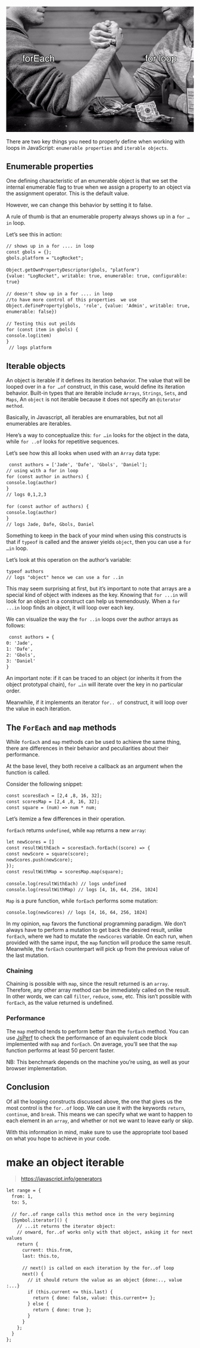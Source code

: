 ![](../../../../resource/loops.jpeg)

There are two key things you need to properly define when working with loops in JavaScript: `enumerable properties` and `iterable objects`.

## Enumerable properties

One defining characteristic of an enumerable object is that we set the internal enumerable flag to true when we assign a property to an object via the assignment operator. This is the default value.

However, we can change this behavior by setting it to false.

A rule of thumb is that an enumerable property always shows up in a `for … in` loop.

Let’s see this in action:

```
// shows up in a for .... in loop
const gbols = {};
gbols.platform = "LogRocket";

Object.getOwnPropertyDescriptor(gbols, "platform")
{value: "LogRocket", writable: true, enumerable: true, configurable: true}

// doesn't show up in a for .... in loop 
//to have more control of this properties  we use
Object.defineProperty(gbols, 'role', {value: 'Admin', writable: true, enumerable: false})

// Testing this out yeilds
for (const item in gbols) {
console.log(item)
}
 // logs platform
```

## Iterable objects

An object is iterable if it defines its iteration behavior. The value that will be looped over in a `for …of` construct, in this case, would define its iteration behavior. Built-in types that are iterable include `Arrays`, `Strings`, `Sets`, and `Maps`, An `object` is not iterable because it does not specify an `@iterator method`.

Basically, in Javascript, all iterables are enumarables, but not all enumerables are iterables.

Here’s a way to conceptualize this: `for …in` looks for the object in the data, while `for ..of` looks for repetitive sequences.

Let’s see how this all looks when used with an `Array` data type:

```
 const authors = ['Jade', 'Dafe', 'Gbols', 'Daniel'];
// using with a for in loop
for (const author in authors) {
console.log(author)
}
// logs 0,1,2,3

for (const author of authors) {
console.log(author)
}
// logs Jade, Dafe, Gbols, Daniel
```

Something to keep in the back of your mind when using this constructs is that if `typeof` is called and the answer yields `object`, then you can use a `for …in` loop.

Let’s look at this operation on the author’s variable:

```
typeof authors
// logs "object" hence we can use a for ..in
```

This may seem surprising at first, but it’s important to note that arrays are a special kind of object with indexes as the key. Knowing that `for ...in` will look for an object in a construct can help us tremendously. When a `for ...in` loop finds an object, it will loop over each key.

We can visualize the way the `for ..in` loops over the author arrays as follows:

```
 const authors = {
0: 'Jade',
1: 'Dafe',
2: 'Gbols',
3: 'Daniel'
}
```

An important note: if it can be traced to an object (or inherits it from the object prototypal chain), `for …in` will iterate over the key in no particular order.

Meanwhile, if it implements an iterator `for.. of` construct, it will loop over the value in each iteration.

## The `ForEach` and `map` methods

While `forEach` and `map` methods can be used to achieve the same thing, there are differences in their behavior and peculiarities about their performance.

At the base level, they both receive a callback as an argument when the function is called.

Consider the following snippet:

```
const scoresEach = [2,4 ,8, 16, 32];
const scoresMap = [2,4 ,8, 16, 32];
const square = (num) => num * num;
```

Let’s itemize a few differences in their operation.

`forEach` returns `undefined`, while `map` returns a new `array`:

```
let newScores = []
const resultWithEach = scoresEach.forEach((score) => {
const newScore = square(score);
newScores.push(newScore);
});
const resultWithMap = scoresMap.map(square);

console.log(resultWithEach) // logs undefined
console.log(resultWithMap) // logs [4, 16, 64, 256, 1024]
```

`Map` is a pure function, while `forEach` performs some mutation:

```
console.log(newScores) // logs [4, 16, 64, 256, 1024]
```

In my opinion, `map` favors the functional programming paradigm. We don’t always have to perform a mutation to get back the desired result, unlike `forEach`, where we had to mutate the `newScores` variable. On each run, when provided with the same input, the `map` function will produce the same result. Meanwhile, the `forEach` counterpart will pick up from the previous value of the last mutation.

### Chaining

Chaining is possible with `map`, since the result returned is an `array`. Therefore, any other array method can be immediately called on the result. In other words, we can call `filter`, `reduce`, `some`, etc. This isn’t possible with `forEach`, as the value returned is undefined.

### Performance

The `map` method tends to perform better than the `forEach` method. You can use [JsPerf](https://jsperf.com/) to check the performance of an equivalent code block implemented with `map` and `forEach`. On average, you’ll see that the `map` function performs at least 50 percent faster.

NB: This benchmark depends on the machine you’re using, as well as your browser implementation.

## Conclusion

Of all the looping constructs discussed above, the one that gives us the most control is the `for..of` loop. We can use it with the keywords `return`, `continue`, and `break`. This means we can specify what we want to happen to each element in an `array`, and whether or not we want to leave early or skip.

With this information in mind, make sure to use the appropriate tool based on what you hope to achieve in your code.

# make an object iterable 

> https://javascript.info/generators

```
let range = {
  from: 1,
  to: 5,

  // for..of range calls this method once in the very beginning
  [Symbol.iterator]() {
    // ...it returns the iterator object:
    // onward, for..of works only with that object, asking it for next values
    return {
      current: this.from,
      last: this.to,

      // next() is called on each iteration by the for..of loop
      next() {
        // it should return the value as an object {done:.., value :...}
        if (this.current <= this.last) {
          return { done: false, value: this.current++ };
        } else {
          return { done: true };
        }
      }
    };
  }
};
```